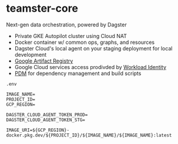 # teamster-core
Next-gen data orchestration, powered by Dagster

- Private GKE Autopilot cluster using Cloud NAT
- Docker container w/ common ops, graphs, and resources
- Dagster Cloud's local agent on your staging deployment for local development
- [Google Artifact Registry](https://cloud.google.com/artifact-registry/docs/docker/store-docker-container-images)
- Google Cloud services access prodivded by [Workload Identity](https://cloud.google.com/kubernetes-engine/docs/how-to/workload-identity#authenticating_to)
- [PDM](https://pdm.fming.dev/) for dependency management and build scripts

`.env`
```
IMAGE_NAME=
PROJECT_ID=
GCP_REGION=

DAGSTER_CLOUD_AGENT_TOKEN_PROD=
DAGSTER_CLOUD_AGENT_TOKEN_STG=

IMAGE_URI=${GCP_REGION}-docker.pkg.dev/${PROJECT_ID}/${IMAGE_NAME}/${IMAGE_NAME}:latest
```

